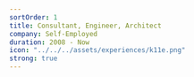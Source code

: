 ```yaml
---
sortOrder: 1
title: Consultant, Engineer, Architect
company: Self-Employed
duration: 2008 - Now
icon: "../../../assets/experiences/k11e.png"
strong: true
---
```

